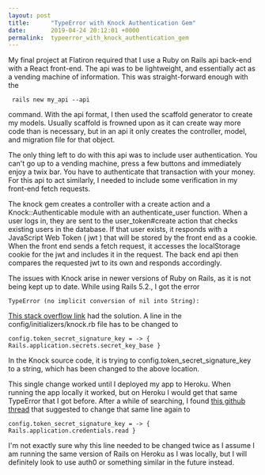 ```yaml
---
layout: post
title:      "TypeError with Knock Authentication Gem"
date:       2019-04-24 20:12:01 +0000
permalink:  typeerror_with_knock_authentication_gem
---
```



My final project at Flatiron required that I use a Ruby on Rails api back-end with a React front-end. The api was to be lightweight, and essentially act as a vending machine of information. This was straight-forward enough with the 
```
 rails new my_api --api
```
command. With the api format, I then used the scaffold generator to create my models. Usually scaffold is frowned upon as it can create way more code than is necessary, but in an api it only creates the controller, model, and migration file for that object.

The only thing left to do with this api was to include user authentication. You can't go up to a vending machine, press a few buttons and immediately enjoy a twix bar. You have to authenticate that transaction with your money. For this api to act similarly, I needed to include some verification in my front-end fetch requests. 

The knock gem creates a controller with a create action and a Knock::Authenticable module with an authenticate_user function. When a user logs in, they are sent to the user_token#create action that checks existing users in the database. If that user exists, it responds with a JavaScript Web Token ( jwt ) that will be stored by the front end as a cookie. When the front end sends a fetch request, it accesses the localStorage cookie for the jwt and includes it in the request. The back end api then compares the requested jwt to its own and responds accordingly. 

The issues with Knock arise in newer versions of Ruby on Rails, as it is not being kept up to date. While using Rails 5.2., I got the error 
```
TypeError (no implicit conversion of nil into String):
```

[This stack overflow link](http://stackoverflow.com/questions/49980389/rails-5-and-knock-gem-cant-authenticate-users) had the solution. A line in the config/initializers/knock.rb file has to be changed to
```
config.token_secret_signature_key = -> { Rails.application.secrets.secret_key_base }
```

In the Knock source code, it is trying to config.token_secret_signature_key to a string, which has been changed to the above location. 

This single change worked until I deployed my app to Heroku. When running the app locally it worked, but on Heroku I would get that same TypeError that I got before. After a while of searching, I found [this github thread](http://github.com/nsarno/knock/issues/205) that suggested to change that same line again to 

```
config.token_secret_signature_key = -> { Rails.application.credentials.read }
```

I'm not exactly sure why this line needed to be changed twice as I assume I am running the same version of Rails on Heroku as I was locally, but I will definitely look to use auth0 or something similar in the future instead.
